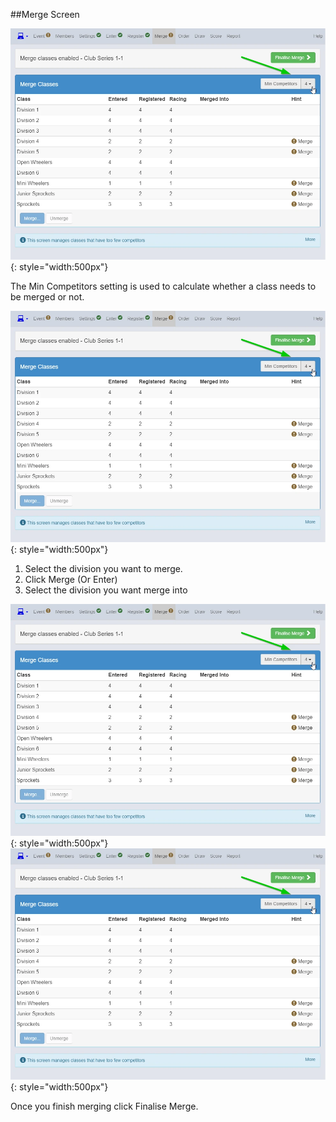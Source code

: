 ##Merge Screen

![image](Merge-Classes-assets/image1.webp){: style="width:500px"}

The Min Competitors setting is used to calculate whether a class needs to be merged or not.

![image](Merge-Classes-assets/image1.webp){: style="width:500px"}

1. Select the division you want to merge.
2. Click Merge (Or Enter)
3. Select the division you want merge into

![image](Merge-Classes-assets/image1.webp){: style="width:500px"}
![image](Merge-Classes-assets/image1.webp){: style="width:500px"}

Once you finish merging click Finalise Merge.
